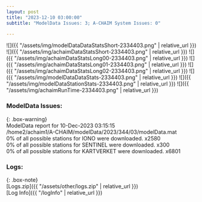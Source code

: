 ```yaml
---
layout: post
title: "2023-12-10 03:00:00"
subtitle: "ModelData Issues: 3; A-CHAIM System Issues: 0"

---
```


![]({{ "/assets/img/modelDataDataStatsShort-2334403.png" | relative_url }})
![]({{ "/assets/img/achaimDataStatsShort-2334403.png" | relative_url }})
![]({{ "/assets/img/achaimDataStatsLong00-2334403.png" | relative_url }})
![]({{ "/assets/img/achaimDataStatsLong01-2334403.png" | relative_url }})
![]({{ "/assets/img/achaimDataStatsLong02-2334403.png" | relative_url }})
![]({{ "/assets/img/modelDataDataStats-2334403.png" | relative_url }})
![]({{ "/assets/img/modelDataStationStats-2334403.png" | relative_url }})
![]({{ "/assets/img/achaimRunTime-2334403.png" | relative_url }})


### ModelData Issues:  
  
{: .box-warning}  
 ModelData report for 10-Dec-2023 03:15:15   
 /home2/achaim1/A-CHAIM/modelData/2023/344/03/modelData.mat   
 0% of all possible stations for IONO were downloaded. x2580   
 0% of all possible stations for SENTINEL were downloaded. x300   
 0% of all possible stations for KARTVERKET were downloaded. x6801   
  


### Logs:  
  
{: .box-note}  
[Logs.zip]({{ "/assets/other/logs.zip" | relative_url }})  
[Log Info]({{ "/logInfo" | relative_url }})  
